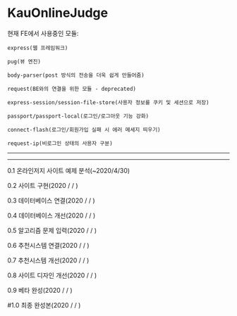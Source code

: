 # KauOnlineJudge

현재 FE에서 사용중인 모듈:

    express(웹 프레임워크)
    
    pug(뷰 엔진)
    
    body-parser(post 방식의 전송을 더욱 쉽게 만들어줌)

    request(BE와의 연결을 위한 모듈 - deprecated)

    express-session/session-file-store(사용자 정보를 쿠키 및 세션으로 저장)

    passport/passport-local(로그인/로그아웃 기능 강화)

    connect-flash(로그인/회원가입 실패 시 에러 메세지 띄우기)

    request-ip(비로그인 상태의 사용자 구분)


-----------------
-----------------


0.1 온라인저지 사이트 예제 분석(~2020/4/30)

0.2 사이트 구현(2020 / / )

0.3 데이터베이스 연결(2020 / / )

0.4 데이터베이스 개선(2020 / / )

0.5 알고리즘 문제 입력(2020 / / )

0.6 추천시스템 연결(2020 / / )

0.7 추천시스템 개선(2020 / / )

0.8 사이트 디자인 개선(2020 / / )

0.9 베타 완성(2020 / / )


#1.0 최종 완성본(2020 / / )
